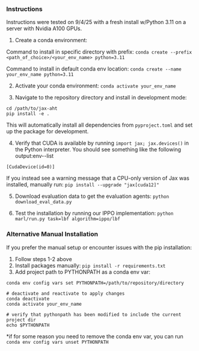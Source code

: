 ### Instructions
Instructions were tested on 9/4/25 with a fresh install w/Python 3.11 on a server with Nvidia A100 GPUs.

1. Create a conda environment: 

Command to install in specific directory with prefix:
 ```conda create --prefix <path_of_choice>/<your_env_name> python=3.11```

Command to install in default conda env location: 
```conda create --name your_env_name python=3.11```

2. Activate your conda environment:
```conda activate your_env_name```

3. Navigate to the repository directory and install in development mode:
```
cd /path/to/jax-aht
pip install -e .
```

This will automatically install all dependencies from `pyproject.toml` and set up the package for development.

4. Verify that CUDA is available by running `import jax; jax.devices()` in the Python interpreter.
You should see something like the following output:env--list
```
[CudaDevice(id=0)]
```

If you instead see a warning message that a CPU-only version of Jax was installed, manually run: 
```pip install --upgrade "jax[cuda12]"```

5. Download evaluation data to get the evaluation agents:
```python download_eval_data.py```

6. Test the installation by running our IPPO implementation: 
```python marl/run.py task=lbf algorithm=ippo/lbf```

### Alternative Manual Installation

If you prefer the manual setup or encounter issues with the pip installation:

1. Follow steps 1-2 above
2. Install packages manually: `pip install -r requirements.txt`
3. Add project path to PYTHONPATH as a conda env var:
```
conda env config vars set PYTHONPATH=/path/to/repository/directory

# deactivate and reactivate to apply changes
conda deactivate 
conda activate your_env_name

# verify that pythonpath has been modified to include the current project dir
echo $PYTHONPATH
```

*if for some reason you need to remove the conda env var, you can run 
```conda env config vars unset PYTHONPATH```

